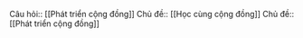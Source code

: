 Câu hỏi:: [[Phát triển cộng đồng]]
Chủ đề:: [[Học cùng cộng đồng]]
Chủ đề:: [[Phát triển cộng đồng]]
